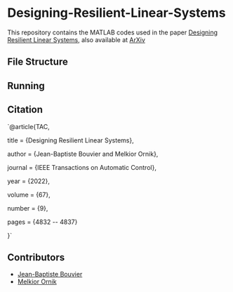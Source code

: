 # Designing-Resilient-Linear-Systems

This repository contains the MATLAB codes used in the paper [Designing Resilient Linear Systems](https://ieeexplore.ieee.org/document/9744569), also available at [ArXiv](https://arxiv.org/abs/2006.13820)

**File Structure**
---



**Running**
---




**Citation**
---
`@article{TAC,

  title = {Designing Resilient Linear Systems},
  
  author = {Jean-Baptiste Bouvier and Melkior Ornik},
  
  journal = {IEEE Transactions on Automatic Control},
  
  year = {2022},
  
  volume = {67},
  
  number = {9},
  
  pages = {4832 -- 4837}
  
}`

**Contributors**
---
- [Jean-Baptiste Bouvier](https://github.com/Jean-BaptisteBouvier)
- [Melkior Ornik](https://mornik.web.illinois.edu/)
